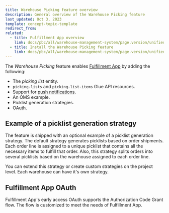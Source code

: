 ```yaml
---
title: Warehouse Picking feature overview
description: General overview of the Warehouse Picking feature
last_updated: Oct 3, 2023
template: concept-topic-template
redirect_from:
related:
  - title: Fulfillment App overview
    link: docs/pbc/all/warehouse-management-system/page.version/unified-commerce/fulfillment-app-overview.html
  - title: Install the Warehouse Picking feature
    link: docs/pbc/all/warehouse-management-system/page.version/unified-commerce/install-and-upgrade/install-the-warehouse-picking-feature.html
---
```



The *Warehouse Picking* feature enables [Fulfillment App](/docs/pbc/all/warehouse-management-system/{{page.version}}/unified-commerce/fulfillment-app-overview.html) by adding the following:

- The *picking list* entity.
- `picking-lists` and `picking-list-items` Glue API resources.
- Support for [push notifications](/docs/pbc/all/miscellaneous/{{page.version}}/push-notification-feature-overview.html).
- An OMS example.
- Picklist generation strategies.
- OAuth.


## Example of a picklist generation strategy

The feature is shipped with an optional example of a picklist generation strategy. The default strategy generates picklists based on order shipments. Each order line is assigned to a unique picklist that contains all the necessary items to fulfill that order. Also, this strategy splits orders into several picklists based on the warehouse assigned to each order line.

You can extend this strategy or create custom strategies on the project level. Each warehouse can have it's own strategy.


## Fulfillment App OAuth

Fulfillment App's early access OAuth supports the Authorization Code Grant flow. The flow is customized to meet the needs of Fulfillment App.

